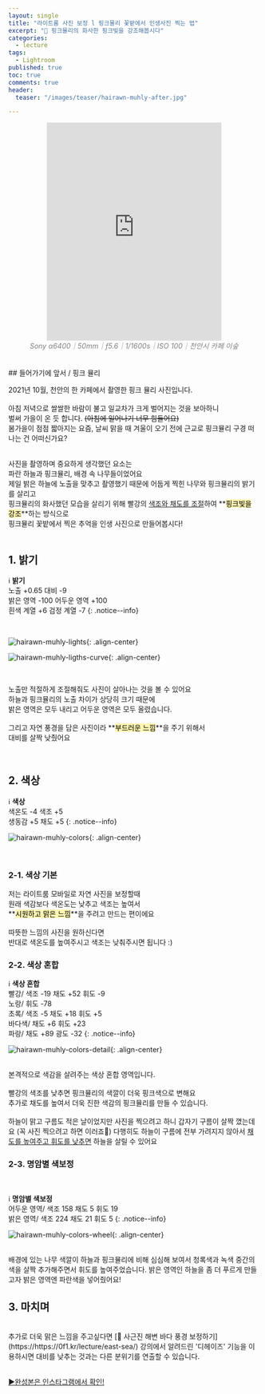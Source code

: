 ```yaml
---
layout: single
title: "라이트룸 사진 보정 l 핑크뮬리 꽃밭에서 인생사진 찍는 법"
excerpt: "🌸 핑크뮬리의 화사한 핑크빛을 강조해봅시다"
categories:
  - lecture
tags:
  - Lightroom
published: true
toc: true
comments: true
header:
  teaser: "/images/teaser/hairawn-muhly-after.jpg"

---
```


<center><iframe frameborder="0" class="juxtapose" width="350" height="437" src="https://cdn.knightlab.com/libs/juxtapose/latest/embed/index.html?uid=3b32c1bc-2b2d-11ec-abb7-b9a7ff2ee17c"></iframe></center>
<center><i><span style="color:gray"> Sony α6400｜50mm｜ƒ5.6｜1/1600s｜ISO 100｜천안시 카페 이숲</span></i></center>
<br>
<br>
## 들어가기에 앞서 / 핑크 뮬리
<br>

2021년 10월, 천안의 한 카페에서 촬영한 핑크 뮬리 사진입니다.<br><br>
아침 저녁으로 쌀쌀한 바람이 불고 일교차가 크게 벌어지는 것을 보아하니<br>
벌써 가을이 온 듯 합니다. ~~(아침에 일어나기 너무 힘들어요)~~<br>
봄가을이 점점 짧아지는 요즘, 날씨 맑을 때 겨울이 오기 전에 근교로 핑크뮬리 구경 떠나는 건 어떠신가요?<br><br>

사진을 촬영하며 중요하게 생각했던 요소는<br>
파란 하늘과 핑크뮬리, 배경 속 나무들이었어요<br>
제일 밝은 하늘에 노출을 맞추고 촬영했기 때문에 어둡게 찍힌 나무와 핑크뮬리의 밝기를 살리고<br>
핑크뮬리의 화사했던 모습을 살리기 위해 빨강의 <u>색조와 채도를 조절</u>하여  **<mark style='background-color: #fff5b1'>핑크빛을 강조</mark>**하는 방식으로<br>
핑크뮬리 꽃밭에서 찍은 추억을 인생 사진으로 만들어봅시다!<br><br>

## 1. 밝기

ℹ️ **밝기**  
노출 +0.65 대비 -9  
밝은 영역 -100 어두운 영역 +100  
흰색 계열 +6 검정  계열 -7 
{: .notice--info}

<br>

![hairawn-muhly-lights](/images/2021-10-09-hairawn-muhly/hairawn-muhly-lights.jpeg){: .align-center}

![hairawn-muhly-ligths-curve](/images/2021-10-09-hairawn-muhly/hairawn-muhly-ligths-curve.jpeg){: .align-center}

<br>

노출만 적절하게 조절해줘도 사진이 살아나는 것을 볼 수 있어요<br>
하늘과 핑크뮬리의 노출 차이가 상당히 크기 때문에  
밝은 영역은 모두 내리고 어두운 영역은 모두 올렸습니다. <br><br>
그리고 자연 풍경을 담은 사진이라  **<mark style='background-color: #fff5b1'>부드러운 느낌</mark>**을 주기 위해서  
대비를 살짝 낮췄어요  

<br>

## 2. 색상

ℹ️ **색상**  
색온도 -4 색조 +5  
생동감 +5 채도 +5 
{: .notice--info}
<br>

![hairawn-muhly-colors](/images/2021-10-09-hairawn-muhly/hairawn-muhly-colors.jpeg){: .align-center}

<br>

### 2-1. 색상 기본

저는 라이트룸 모바일로 자연 사진을 보정할때  
원래 색감보다 색온도는 낮추고 색조는 높여서  
 **<mark style='background-color: #fff5b1'>시원하고 맑은 느낌</mark>**을 주려고 만드는 편이에요  
<br>
따뜻한 느낌의 사진을 원하신다면  
반대로 색온도를 높여주시고 색조는 낮춰주시면 됩니다 :)
<br>

### 2-2. 색상 혼합
ℹ️ **색상 혼합**<br>
빨강/ 색조 -19 채도 +52 휘도 -9<br>
노랑/ 휘도 -78<br>
초록/ 색조 -5 채도 +18 휘도 +5<br>
바다색/ 채도 +6 휘도 +23<br>
파랑/  채도 +89 광도 -32
{: .notice--info}
<br>

![hairawn-muhly-colors-detail](/images/2021-10-09-hairawn-muhly/hairawn-muhly-colors-detail.jpeg){: .align-center}

<br>
본격적으로 색감을 살려주는 색상 혼합 영역입니다.<br><br>
빨강의 색조를 낮추면 핑크뮬리의 색깔이 더욱 핑크색으로 변해요<br>
추가로 채도를 높여서 더욱 진한 색감의 핑크뮬리를 만들 수 있습니다.<br><br>
하늘이 맑고 구름도 적은 날이었지만  
사진을 찍으려고 하니 갑자기 구름이 살짝 꼈는데요 (꼭 사진 찍으려고 하면 이러죠🥺)  
다행히도 하늘이 구름에 전부 가려지지 않아서  
<u>채도를 높여주고 휘도를 낮추면</u> 하늘을 살릴 수 있어요  
<br>

### 2-3. 명암별 색보정
<br>

ℹ️ **명암별 색보정**  
어두운 영역/ 색조 158 채도 5 휘도 19<br>
밝은 영역/ 색조 224 채도 21 휘도 5
{: .notice--info}
<br>

![hairawn-muhly-colors-wheel](/images/2021-10-09-hairawn-muhly/hairawn-muhly-colors-wheel.jpeg){: .align-center}

<br>
배경에 있는 나무 색깔이 하늘과 핑크뮬리에 비해 심심해 보여서  
청록색과 녹색 중간의 색을 살짝 추가해주면서 휘도를 높여주었습니다.  
밝은 영역인 하늘을 좀 더 푸르게 만들고자 밝은 영역엔 파란색을 넣어줬어요!  
<br>

## 3. 마치며
<br>
추가로 더욱 맑은 느낌을 주고싶다면 [🌊 사근진 해변 바다 풍경 보정하기](https://https://0f1.kr/lecture/east-sea/) 강의에서 알려드린  
'디헤이즈' 기능을 이용하시면 대비를 낮추는 것과는 다른 분위기를 연출할 수 있습니다.<br><br>

[▶️완성본은 인스타그램에서 확인!](https://www.instagram.com/p/CUuPT78P_e0/)